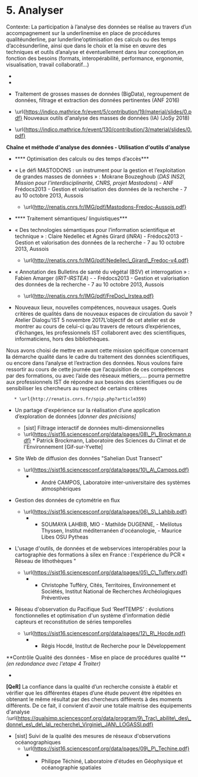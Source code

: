 # 5. Analyser

Contexte: La participation à l’analyse des données se réalise au travers d’un accompagnement sur la underlinemise en place de procédures qualitéunderline, par lunderline’optimisation des calculs ou des temps d’accèsunderline, ainsi que dans le choix et la mise en œuvre des techniques et outils d’analyse et éventuellement dans leur conception,en fonction des besoins (formats, interopérabilité, performance, ergonomie, visualisation, travail collaboratif...)

   * 

   * 

   * Traitement de grosses masses de données (BigData), regroupement de données, filtrage et extraction des données pertinentes (ANF 2016)
   * \url{https://indico.mathrice.fr/event/5/contribution/19/material/slides/0.pdf}
Nouveaux outils d'analyse des masses de données (IA) (JoSy 2018)

   * \url{https://indico.mathrice.fr/event/130/contribution/3/material/slides/0.pdf}

**Chaîne et méthode d'analyse  des données - Utilisation d'outils d'analyse**


   * **** Optimisation des calculs ou des temps d’accès***

   * « Le défi MASTODONS : un instrument pour la gestion et l’exploitation de grandes masses de données » : Mokrane Bouzeghoub (*DAS INS2I, Mission pour l’interdisciplinarité, CNRS, projet Mastodons*) - ANF Frédocs2013 - Gestion et valorisation des données de la recherche -  7 au 10 octobre 2013, Aussois
       * \url{http://renatis.cnrs.fr/IMG/pdf/Mastodons-Fredoc-Aussois.pdf}


   * **** Traitement sémantiques/ linguistiques***

   * « Des technologies sémantiques pour l’information scientifique et technique » : Claire Nedellec et Agnès Girard (*INRA*) - Frédocs2013 - Gestion et valorisation des données de la recherche -  7 au 10 octobre 2013, Aussois
       *  \url{http://renatis.cnrs.fr/IMG/pdf/Nedellec\_Girard\_Fredoc-v4.pdf}

   * « Annotation des Bulletins de santé du végétal (BSV) et interrogation » : Fabien Amarger (*IRIT-IRSTEA*) - - Frédocs2013 - Gestion et valorisation des données de la recherche -  7 au 10 octobre 2013, Aussois
       *  \url{http://renatis.cnrs.fr/IMG/pdf/FreDoc\_Irstea.pdf}


   * Nouveaux lieux, nouvelles compétences, nouveaux usages. Quels critères de qualités dans de nouveaux espaces de  circulation du savoir ? Atelier Dialogu'IST 5 novembre 2017L’objectif de cet atelier est de montrer au cours de celui-ci qu’au travers de retours d’expériences, d’échanges, les professionnels IST collaborent avec des scientifiques, informaticiens, hors des bibliothèques.

Nous avons choisi de mettre en avant cette mission spécifique concernant **l**a démarche qualité dans le cadre du traitement des données   scientifiques, ou encore dans l’analyse et l’extraction des données.
Nous voulons faire ressortir au cours de cette journée que l’acquisition de ces compétences par des formations, ou avec l’aide des réseaux métiers,.... pourra permettre aux professionnels IST de répondre aux besoins des scientifiques ou de sensibiliser les chercheurs au respect de certains critères 

       * \url{http://renatis.cnrs.fr/spip.php?article359}



   * Un partage d'expérience sur la réalisation d’une application d’exploration de données [*donner des précisions]*
       *    [sist] Filtrage interactif de données multi-dimensionnelles
       *    \url{https://sist16.sciencesconf.org/data/pages/08\_P\_Brockmann.pdf}
           *  Patrick Brockmann, Laboratoire des Sciences du Climat et de l'Environnement [Gif-sur-Yvette]                                                                                       
   

   * Site Web de diffusion des données "Sahelian Dust Transect"                                         
       * \url{https://sist16.sciencesconf.org/data/pages/10\_A\_Campos.pdf}
           * - André CAMPOS, Laboratoire inter-universitaire des systèmes atmosphèriques

   *  Gestion des données de cytométrie en flux   
       * \url{https://sist16.sciencesconf.org/data/pages/06\_S\_Lahbib.pdf}
           *  - SOUMAYA LAHBIB, MIO - Mathilde DUGENNE, - Melilotus Thyssen, Institut méditerranéen d'océanologie,  - Maurice Libes OSU Pytheas 

   *   L'usage d'outils, de données et de webservices interopérables pour la cartographie des formations à silex en France : l'expérience du PCR « Réseau de lithothèques "
       * \url{https://sist16.sciencesconf.org/data/pages/05\_C\_Tuffery.pdf}
           *   - Christophe Tufféry, Cités, Territoires, Environnement et Sociétés, Institut National de Recherches Archéologiques Préventives                                                                                      

   * Réseau d'observation du Pacifique Sud ‘ReefTEMPS' : évolutions fonctionnelles et optimisation d'un système d'information dédié capteurs et reconstitution de séries temporelles                   
       *   \url{https://sist16.sciencesconf.org/data/pages/12\_R\_Hocde.pdf}                     
           * - Régis Hocdé, Institut de Recherche pour le Développement


**Contrôle Qualité des données - Mise en place de procédures qualité ***(en redondance avec l'etape 4 Traiter)*

   * 
**[QeR]**
La confiance dans la qualité d’un recherche consiste à établir et vérifier que les différentes étapes d’une étude peuvent être répétées en obtenant le même résultat par des chercheurs différents à des moments différents. De ce fait, il convient d'avoir une totale maitrise des équipements d'analyse :\url{https://qualsimp.sciencesconf.org/data/program/9\_Trac\_abilite\_des\_donne\_es\_de\_la\_recherche\_Virginie\_JAN\_LOGASSI.pdf}


   * [sist] Suivi de la qualité des mesures de réseaux d'observations océanographiques
       * \url{https://sist16.sciencesconf.org/data/pages/09\_P\_Techine.pdf}
           * - Philippe Téchiné, Laboratoire d'études en Géophysique et océanographie spatiales


